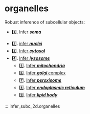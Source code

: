# organelles

Robust inference of subcellular objects:

* 1️⃣. [Infer ***soma***](https://github.com/ndcn/infer-subc-2D/tree/main/notebooks/01_infer_soma.ipynb)
- 2️⃣. [infer ***nuclei*** ](https://github.com/ndcn/infer-subc-2D/tree/main/notebooks/02_infer_nuclei.ipynb)
- 3️⃣. [Infer ***cytosol***](https://github.com/ndcn/infer-subc-2D/tree/main/notebooks/03_infer_cytosol.ipynb)
- 4️⃣. [Infer ***lysosome***](https://github.com/ndcn/infer-subc-2D/tree/main/notebooks/04_infer_lysosome.ipynb)
  -  5️⃣. [Infer ***mitochondria***](https://github.com/ndcn/infer-subc-2D/tree/main/notebooks/05_infer_mitochondria.ipynb)
  -  6️⃣. [Infer ***golgi*** complex](https://github.com/ndcn/infer-subc-2D/tree/main/notebooks/06_golgi.ipynb)
  -  7️⃣. [Infer ***peroxisome***](https://github.com/ndcn/infer-subc-2D/tree/main/notebooks/07_peroxisome.ipynb)
  -  8️⃣. [Infer ***endoplasmic reticulum***](https://github.com/ndcn/infer-subc-2D/tree/main/notebooks/08_endoplasmic_reticulum.ipynb)
  -  9️⃣. [Infer ***lipid body***](https://github.com/ndcn/infer-subc-2D/tree/main/notebooks/09_lipid_bodies.ipynb) 

::: infer_subc_2d.organelles

